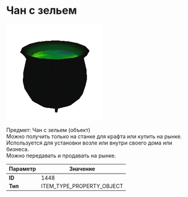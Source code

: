 # Чан с зельем

![Item Image](../img/1448.webp?raw=true)

Предмет: Чан с зельем (объект)<br>Можно получить только на станке для крафта или купить на рынке.<br>Используется для установки возле или внутри своего дома или бизнеса.<br>Можно передавать и продавать на рынке.


| Параметр | Значение |
|----------|----------|
| **ID** | 1448 |
| **Тип** | ITEM_TYPE_PROPERTY_OBJECT |

